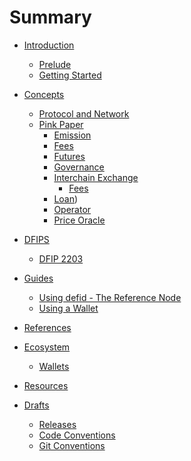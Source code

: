# Summary

- [Introduction]()
  - [Prelude](./prelude.md)
  - [Getting Started]()

- [Concepts](./concepts.md)
  - [Protocol and Network](./proto.md)
  - [Pink Paper](./pinkpaper/README.md)
    - [Emission](./pinkpaper/emission/README.md)
    - [Fees](./pinkpaper/fees/README.md)
    - [Futures](./pinkpaper/futures/README.md)
    - [Governance](./pinkpaper/governance/README.md)
    - [Interchain Exchange](./pinkpaper/interchain-exchange/README.md)
      - [Fees](./pinkpaper/interchain-exchange/fees.md)
    - [Loan](./pinkpaper/loan/README.md))
    - [Operator](./pinkpaper/operator/README.md)
    - [Price Oracle](./pinkpaper/price-oracle/README.md)

- [DFIPS]()
    - [DFIP 2203](./dfips/2203.md)

- [Guides](./guides.md)
  - [Using defid - The Reference Node](./defid.md)
  - [Using a Wallet](./node/wallet.md)

- [References](./concepts.md)

- [Ecosystem]()
  - [Wallets]()

- [Resources]()

- [Drafts]()
  - [Releases](./drafts/releases.md)
  - [Code Conventions]()
  - [Git Conventions]()

